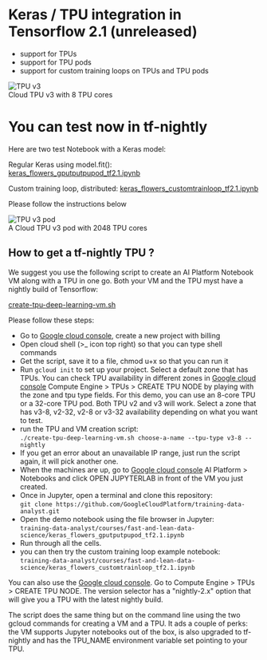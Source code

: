 # Keras / TPU integration in Tensorflow 2.1 (unreleased)

 * support for TPUs
 * support for TPU pods
 * support for custom training loops on TPUs and TPU pods
 
 ![TPU v3](https://cloud.google.com/images/products/tpu/cloud-tpu-v3-img_2x.png)
 <br/>Cloud TPU v3 with 8 TPU cores
 
# You can test now in tf-nightly

Here are two test Notebook with a Keras model:

Regular Keras using model.fit():<br/>
[keras_flowers_gputputpupod_tf2.1.ipynb](https://github.com/GoogleCloudPlatform/training-data-analyst/blob/master/courses/fast-and-lean-data-science/keras_flowers_gputputpupod_tf2.1.ipynb)

Custom training loop, distributed:
[keras_flowers_customtrainloop_tf2.1.ipynb](https://github.com/GoogleCloudPlatform/training-data-analyst/blob/master/courses/fast-and-lean-data-science/keras_flowers_customtrainloop_tf2.1.ipynb)

Please follow the instructions below

![TPU v3 pod](https://cloud.google.com/images/products/tpu/google-cloud-ai_2x.png)
 <br/>A Cloud TPU v3 pod with 2048 TPU cores

## How to get a tf-nightly TPU ?

We suggest you use the following script to create an AI Platform Notebook VM
along with a TPU in one go. Both your VM and the TPU myst have a nightly build of Tensorflow:

[create-tpu-deep-learning-vm.sh](https://raw.githubusercontent.com/GoogleCloudPlatform/training-data-analyst/master/courses/fast-and-lean-data-science/create-tpu-deep-learning-vm.sh)

Please follow these steps:
 * Go to [Google cloud console](https://console.cloud.google.com/), create a new project with billing
 * Open cloud shell (>_ icon top right) so that you can type shell commands
 * Get the script, save it to a file, chmod u+x so that you can run it
 * Run `gcloud init` to set up your project. Select a default zone that
 has TPUs. You can check TPU availability in different zones in [Google cloud console](https://console.cloud.google.com/)
 Compute Engine > TPUs > CREATE TPU NODE by playing with the zone and tpu type fields. For this
 demo, you can use an 8-core TPU or a 32-core TPU pod. Both TPU v2 and v3 will work.
 Select a zone that has v3-8, v2-32, v2-8 or v3-32 availability depending on what you want to test.
 * run the TPU and VM creation script:<br/>
 `./create-tpu-deep-learning-vm.sh choose-a-name --tpu-type v3-8 --nightly`
 * If you get an error about an unavailable IP range, just run the script again, it will pick another one.
 * When the machines are up, go to [Google cloud console](https://console.cloud.google.com/) AI Platform > Notebooks
 and click OPEN JUPYTERLAB in front of the VM you just created.
 * Once in Jupyter, open a terminal and clone this repository:<br/>
 `git clone https://github.com/GoogleCloudPlatform/training-data-analyst.git`
 * Open the demo notebook using the file browser in Jupyter:<br/>
 `training-data-analyst/courses/fast-and-lean-data-science/keras_flowers_gputputpupod_tf2.1.ipynb`
 * Run through all the cells.
 * you can then try the custom training loop example notebook:<br/>
 `training-data-analyst/courses/fast-and-lean-data-science/keras_flowers_customtrainloop_tf2.1.ipynb`

You can also use the [Google cloud console](https://console.cloud.google.com/). Go to
Compute Engine > TPUs > CREATE TPU NODE. The version selector has a "nightly-2.x"
option that will give you a TPU with the latest nightly build.

The script does the same thing but on the command line using the two
gcloud commands for creating a VM and a TPU. It ads a couple of perks:
the VM supports Jupyter notebooks out of the box, is also upgraded to
tf-nightly and has the TPU_NAME environment variable set pointing to your TPU.